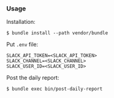 ### Usage

Installation:

```
$ bundle install --path vendor/bundle
```

Put `.env` file:

```
SLACK_API_TOKEN=<SLACK_API_TOKEN>
SLACK_CHANNEL=<SLACK_CHANNEL>
SLACK_USER_ID=<SLACK_USER_ID>
```

Post the daily report:

```
$ bundle exec bin/post-daily-report
```

